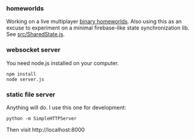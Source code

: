### homeworlds

Working on a live multiplayer [binary homeworlds](https://www.looneylabs.com/rules/homeworlds). Also using this as an excuse to experiment on a minimal firebase-like state synchronization lib. See [src/SharedState.js](src/SharedState.js).

### websocket server

You need node.js installed on your computer.

```
npm install
node server.js
```

### static file server

Anything will do. I use this one for development:

```
python -m SimpleHTTPServer
```

Then visit http://localhost:8000
